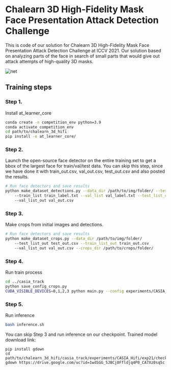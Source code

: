 # Chalearn 3D High-Fidelity Mask Face Presentation Attack Detection Challenge
This is code of our solution for Chalearn 3D High-Fidelity Mask Face Presentation Attack Detection Challenge at ICCV 2021.
Our solution based on analyzing parts of the face in search of small parts that would give out attack attempts of high-quality 3D masks.

![net](https://user-images.githubusercontent.com/11870868/122923804-bbc3cf00-d36d-11eb-9909-4d70286af836.jpg)




## Training steps
### Step 1.
Install at_learner_core
```bash
conda create -n competition_env python=3.9
conda activate competition_env
cd path/to/chalearn_3d_hifi
pip install -e at_learner_core/
```

### Step 2.
Launch the open-source face detector on the entire training set to get a bbox of the largest face for train/val/test data. 
You can skip this step, since we have done it with train_out.csv, val_out.csv, test_out.csv and also posted the results.

```bash
# Run face detectors and save results
python make_dataset_detections.py --data_dir /path/to/img/folder/ --test_list test.txt
    --train_list train_label.txt --val_list val_label.txt --test_list_out test_out.csv --train_list_out train_out.csv
    --val_list_out val_out.csv
```

### Step 3.
Make crops from initial images and detections.

```bash
# Run face detectors and save results
python make_dataset_crops.py --data_dir /path/to/img/folder/
    --test_list_out test_out.csv --train_list_out train_out.csv
    --val_list_out val_out.csv --crops_dir /path/to/crops/folder/
```

### Step 4.
Run train process
```bash
cd ../casia_track
python save_config_crops.py
CUDA_VISIBLE_DEVICES=0,1,2,3 python main.py --config experiments/CASIA_Hifi/exp21/CASIA_Hifi_exp21.config;
```

### Step 5.
Run inference
```bash
bash inference.sh
```

You can skip Step 3 and run inference on our checkpoint. Trained model download link:
```
pip install gdown
cd path/to/chalearn_3d_hifi/casia_track/experiments/CASIA_Hifi/exp21/checkpoints
gdown https://drive.google.com/uc?id=1wdSGG_5JBCj0Ffldjq4P0_CA7Xz0sq5c
```
